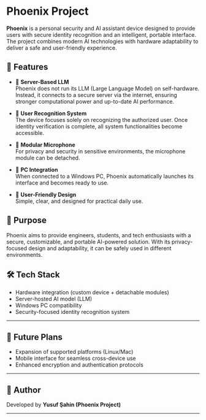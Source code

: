 # Phoenix Project  

**Phoenix** is a personal security and AI assistant device designed to provide users with secure identity recognition and an intelligent, portable interface. The project combines modern AI technologies with hardware adaptability to deliver a safe and user-friendly experience.  

## 🚀 Features  

- 🔹 **Server-Based LLM**  
  Phoenix does not run its LLM (Large Language Model) on self-hardware. Instead, it connects to a secure server via the internet, ensuring stronger computational power and up-to-date AI performance.  

- 🔹 **User Recognition System**  
  The device focuses solely on recognizing the authorized user. Once identity verification is complete, all system functionalities become accessible.  

- 🔹 **Modular Microphone**  
  For privacy and security in sensitive environments, the microphone module can be detached.  

- 🔹 **PC Integration**  
  When connected to a Windows PC, Phoenix automatically launches its interface and becomes ready to use.  

- 🔹 **User-Friendly Design**  
  Simple, clear, and designed for practical daily use.  

## 🎯 Purpose  

Phoenix aims to provide engineers, students, and tech enthusiasts with a secure, customizable, and portable AI-powered solution. With its privacy-focused design and adaptability, it can be safely used in different environments.  

## 🛠️ Tech Stack  

- Hardware integration (custom device + detachable modules)  
- Server-hosted AI model (LLM)  
- Windows PC compatibility  
- Security-focused identity recognition system  

---

## 📌 Future Plans  

- Expansion of supported platforms (Linux/Mac)  
- Mobile interface for seamless cross-device use  
- Enhanced encryption and authentication protocols  

---

## 👤 Author  

Developed by **Yusuf Şahin (Phoenix Project)**  

---
